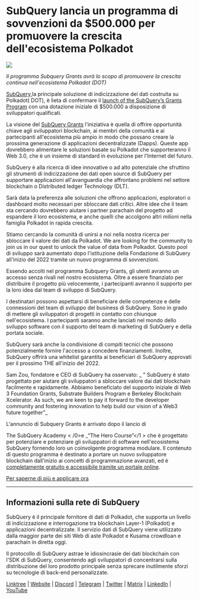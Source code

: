 # SubQuery lancia un programma di sovvenzioni da $500.000 per promuovere la crescita dell'ecosistema Polkadot

![](https://cdn-images-1.medium.com/max/800/1*LsQkybCuzuopypGKyKkPAA.png)

_Il programma Subquery Grants avrà lo scopo di promuovere la crescita continua nell'ecosistema Polkadot (DOT)_

[SubQuery,](https://subquery.network/)la principale soluzione di indicizzazione dei dati costruita su Polkadot( DOT), è lieta di confermare il [launch of the SubQuery’s Grants Program](https://subquery.network/grants) con una dotazione iniziale di $500.000 a disposizione di sviluppatori qualificati.

La visione del [SubQuery Grants](https://subquery.network/grants) l'iniziativa è quella di offrire opportunità chiave agli sviluppatori blockchain, ai membri della comunità e ai partecipanti all'ecosistema più ampio in modo che possano creare la prossima generazione di applicazioni decentralizzate (Dapps). Queste app dovrebbero alimentare le soluzioni basate su Polkadot che supporteranno il Web 3.0, che è un insieme di standard in evoluzione per l'Internet del futuro.

SubQuery è alla ricerca di idee innovative o ad alto potenziale che sfruttino gli strumenti di indicizzazione dei dati open source di SubQuery per supportare applicazioni all'avanguardia che affrontano problemi nel settore blockchain o Distributed ledger Technology (DLT).

Sarà data la preferenza alle soluzioni che offrono applicazioni, esploratori o dashboard molto necessari per sbloccare dati critici. Altre idee che il team sta cercando dovrebbero aiutare i partner parachain del progetto ad espandere il loro ecosistema, e anche quelli che accolgono altri milioni nella famiglia Polkadot in rapida crescita.

Stiamo cercando la comunità di unirsi a noi nella nostra ricerca per sbloccare il valore dei dati da Polkadot. We are looking for the community to join us in our quest to unlock the value of data from Polkadot. Questo pool di sviluppo sarà aumentato dopo l'istituzione della Fondazione di SubQuery all'inizio del 2022 tramite un nuovo programma di sovvenzioni.

Essendo accolti nel programma Subquery Grants, gli utenti avranno un accesso senza rivali nel nostro ecosistema. Oltre a essere finanziato per distribuire il progetto più velocemente, i partecipanti avranno il supporto per la loro idea dal team di sviluppo di SubQuery.

I destinatari possono aspettarsi di beneficiare delle competenze e delle connessioni del team di sviluppo del business di SubQuery. Sono in grado di mettere gli sviluppatori di progetti in contatto con chiunque nell'ecosistema. I partecipanti saranno anche lanciati nel mondo dello sviluppo software con il supporto del team di marketing di SubQuery e della portata sociale.

SubQuery sarà anche la condivisione di compiti tecnici che possono potenzialmente fornire l'accesso a concedere finanziamenti. Inoltre, SubQuery offrirà una whitelist garantita ai beneficiari di SubQuery approvati per il prossimo THE all'inizio del 2022.

Sam Zou, fondatore e CEO di SubQuery ha osservato: _ " SubQuery è stato progettato per aiutare gli sviluppatori a sbloccare valore dai dati blockchain facilmente e rapidamente. Abbiamo beneficiato del supporto iniziale di Web 3 Foundation Grants, Substrate Builders Program e Berkeley Blockchain Xcelerator. As such, we are keen to pay it forward to the developer community and fostering innovation to help build our vision of a Web3 future together”_

L'annuncio di Subquery Grants è arrivato dopo il lancio di

The SubQuery Academy < /0>e _“The Hero Course”</1 > che è progettato per potenziare e potenziare gli sviluppatori di software nell'ecosistema SubQuery fornendo loro un coinvolgente programma modulare. Il contenuto di questo programma è destinato a portare un nuovo sviluppatore blockchain dall'inizio ai concetti di programmazione avanzati, ed è [completamente gratuito e accessibile tramite un portale online](https://subquery.coassemble.com/unlock/dOKZW6O#/).</p> 

[Per saperne di più e applicare ora](https://subquery.network/grants)



---



## Informazioni sulla rete di SubQuery

SubQuery è il principale fornitore di dati di Polkadot, che supporta un livello di indicizzazione e interrogazione tra blockchain Layer-1 (Polkadot) e applicazioni decentralizzate. Il servizio dati di SubQuery viene utilizzato dalla maggior parte dei siti Web di aste Polkadot e Kusama crowdloan e parachain in diretta oggi.

Il protocollo di SubQuery astrae le idiosincrasie dei dati blockchain con l'SDK di SubQuery, consentendo agli sviluppatori di concentrarsi sulla distribuzione del loro prodotto principale senza sprecare inutilmente sforzi su tecnologie di back-end personalizzate.

[Linktree](https://linktr.ee/subquerynetwork) | [Website](https://subquery.network/) | [Discord](https://discord.com/invite/78zg8aBSMG) | [Telegram](https://t.me/subquerynetwork) | [Twitter](https://twitter.com/subquerynetwork) | [Matrix](https://matrix.to/#/#subquery:matrix.org) | [LinkedIn](https://www.linkedin.com/company/subquery) | [YouTube](https://www.youtube.com/channel/UCi1a6NUUjegcLHDFLr7CqLw)
